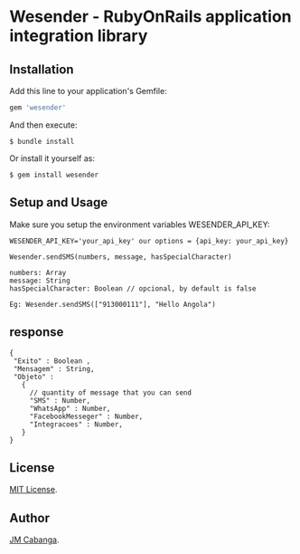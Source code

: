 # Wesender - RubyOnRails application integration library

## Installation

Add this line to your application's Gemfile:

```ruby
gem 'wesender'
```

And then execute:

    $ bundle install

Or install it yourself as:

    $ gem install wesender

## Setup and Usage
Make sure you setup the environment variables WESENDER_API_KEY:

```
WESENDER_API_KEY='your_api_key' our options = {api_key: your_api_key}

Wesender.sendSMS(numbers, message, hasSpecialCharacter)

numbers: Array
message: String
hasSpecialCharacter: Boolean // opcional, by default is false
```
```
Eg: Wesender.sendSMS(["913000111"], "Hello Angola")
```
## response
```
{
 "Exito" : Boolean ,
 "Mensagem" : String,
 "Objeto" :
   {
     // quantity of message that you can send
     "SMS" : Number,
     "WhatsApp" : Number,
     "FacebookMesseger" : Number,
     "Integracoes" : Number,
   }
}
```
## License
[MIT License](https://opensource.org/licenses/MIT).

## Author

[JM Cabanga](https://github.com/cabanga).
